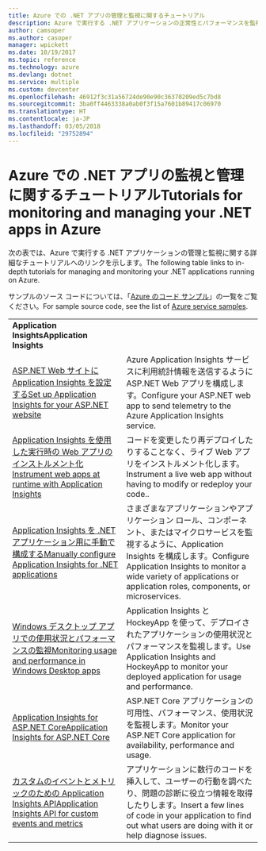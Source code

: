 ```yaml
---
title: Azure での .NET アプリの管理と監視に関するチュートリアル
description: Azure で実行する .NET アプリケーションの正常性とパフォーマンスを監視し、利用統計情報をインストルメント化してユーザーがアプリを使う方法に関する情報を保存します。
author: camsoper
ms.author: casoper
manager: wpickett
ms.date: 10/19/2017
ms.topic: reference
ms.technology: azure
ms.devlang: dotnet
ms.service: multiple
ms.custom: devcenter
ms.openlocfilehash: 46912f3c31a56724de90e90c36370209ed5c7bd8
ms.sourcegitcommit: 3ba0ff4463338a0ab0f3f15a7601b89417c06970
ms.translationtype: HT
ms.contentlocale: ja-JP
ms.lasthandoff: 03/05/2018
ms.locfileid: "29752894"
---
```

# <a name="tutorials-for-monitoring-and-managing-your-net-apps-in-azure"></a><span data-ttu-id="93bf4-103">Azure での .NET アプリの監視と管理に関するチュートリアル</span><span class="sxs-lookup"><span data-stu-id="93bf4-103">Tutorials for monitoring and managing your .NET apps in Azure</span></span>

<span data-ttu-id="93bf4-104">次の表では、Azure で実行する .NET アプリケーションの管理と監視に関する詳細なチュートリアルへのリンクを示します。</span><span class="sxs-lookup"><span data-stu-id="93bf4-104">The following table links to in-depth tutorials for managing and monitoring your .NET applications running on Azure.</span></span> 

<span data-ttu-id="93bf4-105">サンプルのソース コードについては、「[Azure のコード サンプル](https://azure.microsoft.com/resources/samples/?platform=dotnet)」の一覧をご覧ください。</span><span class="sxs-lookup"><span data-stu-id="93bf4-105">For sample source code, see the list of [Azure service samples](https://azure.microsoft.com/resources/samples/?platform=dotnet).</span></span>

| | |
|---|---|
| <span data-ttu-id="93bf4-106">**Application Insights**</span><span class="sxs-lookup"><span data-stu-id="93bf4-106">**Application Insights**</span></span> ||
| <span data-ttu-id="93bf4-107">[ASP.NET Web サイトに Application Insights を設定する][1]</span><span class="sxs-lookup"><span data-stu-id="93bf4-107">[Set up Application Insights for your ASP.NET website][1]</span></span> | <span data-ttu-id="93bf4-108">Azure Application Insights サービスに利用統計情報を送信するように ASP.NET Web アプリを構成します。</span><span class="sxs-lookup"><span data-stu-id="93bf4-108">Configure your ASP.NET web app to send telemetry to the Azure Application Insights service.</span></span> | 
| <span data-ttu-id="93bf4-109">[Application Insights を使用した実行時の Web アプリのインストルメント化][2]</span><span class="sxs-lookup"><span data-stu-id="93bf4-109">[Instrument web apps at runtime with Application Insights][2]</span></span> | <span data-ttu-id="93bf4-110">コードを変更したり再デプロイしたりすることなく、ライブ Web アプリをインストルメント化します。</span><span class="sxs-lookup"><span data-stu-id="93bf4-110">Instrument a live web app without having to modify or redeploy your code..</span></span> | 
| <span data-ttu-id="93bf4-111">[Application Insights を .NET アプリケーション用に手動で構成する][3]</span><span class="sxs-lookup"><span data-stu-id="93bf4-111">[Manually configure Application Insights for .NET applications][3]</span></span> | <span data-ttu-id="93bf4-112">さまざまなアプリケーションやアプリケーション ロール、コンポーネント、またはマイクロサービスを監視するように、Application Insights を構成します。</span><span class="sxs-lookup"><span data-stu-id="93bf4-112">Configure Application Insights to monitor a wide variety of applications or application roles, components, or microservices.</span></span> | 
| <span data-ttu-id="93bf4-113">[Windows デスクトップ アプリでの使用状況とパフォーマンスの監視][4]</span><span class="sxs-lookup"><span data-stu-id="93bf4-113">[Monitoring usage and performance in Windows Desktop apps][4]</span></span> | <span data-ttu-id="93bf4-114">Application Insights と HockeyApp を使って、デプロイされたアプリケーションの使用状況とパフォーマンスを監視します。</span><span class="sxs-lookup"><span data-stu-id="93bf4-114">Use Application Insights and HockeyApp to monitor your deployed application for usage and performance.</span></span> | 
| <span data-ttu-id="93bf4-115">[Application Insights for ASP.NET Core][5]</span><span class="sxs-lookup"><span data-stu-id="93bf4-115">[Application Insights for ASP.NET Core][5]</span></span> | <span data-ttu-id="93bf4-116">ASP.NET Core アプリケーションの可用性、パフォーマンス、使用状況を監視します。</span><span class="sxs-lookup"><span data-stu-id="93bf4-116">Monitor your ASP.NET Core application for availability, performance and usage.</span></span> | 
| <span data-ttu-id="93bf4-117">[カスタムのイベントとメトリックのための Application Insights API][6]</span><span class="sxs-lookup"><span data-stu-id="93bf4-117">[Application Insights API for custom events and metrics][6]</span></span> | <span data-ttu-id="93bf4-118">アプリケーションに数行のコードを挿入して、ユーザーの行動を調べたり、問題の診断に役立つ情報を取得したりします。</span><span class="sxs-lookup"><span data-stu-id="93bf4-118">Insert a few lines of code in your application to find out what users are doing with it or help diagnose issues.</span></span> | 


[1]: /azure/application-insights/app-insights-asp-net
[2]: /azure/application-insights/app-insights-monitor-performance-live-website-now
[3]: /azure/application-insights/app-insights-windows-services
[4]: /azure/application-insights/app-insights-windows-desktop
[5]: /azure/application-insights/app-insights-asp-net-core
[6]: /azure/application-insights/app-insights-api-custom-events-metrics
